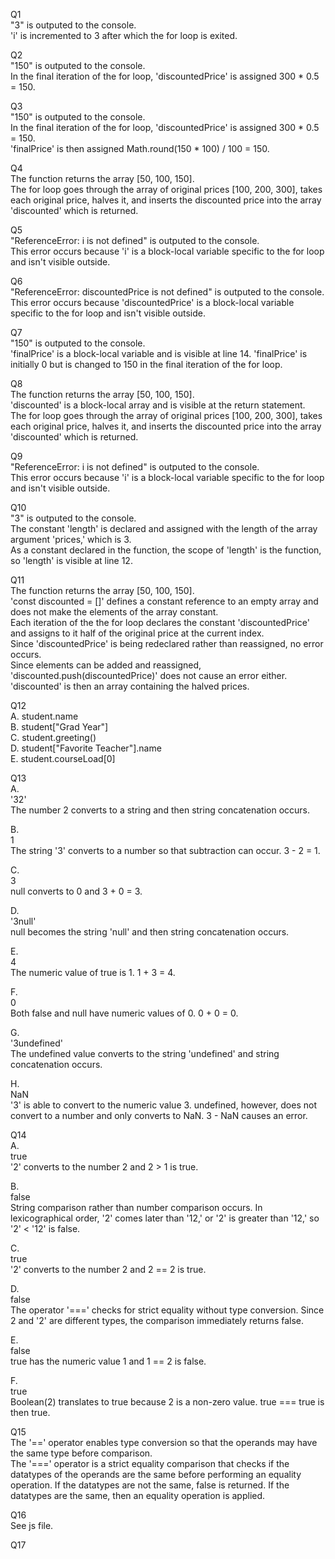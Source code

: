 Q1  
"3" is outputed to the console.  
'i' is incremented to 3 after which the for loop is exited.  

Q2  
"150" is outputed to the console.  
In the final iteration of the for loop, 'discountedPrice' is assigned 300 * 0.5 = 150.  

Q3  
"150" is outputed to the console.  
In the final iteration of the for loop, 'discountedPrice' is assigned 300 * 0.5 = 150.  
'finalPrice' is then assigned Math.round(150 * 100) / 100 = 150.  

Q4  
The function returns the array [50, 100, 150].  
The for loop goes through the array of original prices [100, 200, 300], takes each original price, halves it, and inserts the discounted price into the array 'discounted' which is returned.  

Q5  
"ReferenceError: i is not defined" is outputed to the console.  
This error occurs because 'i' is a block-local variable specific to the for loop and isn't visible outside.  

Q6  
"ReferenceError: discountedPrice is not defined" is outputed to the console.  
This error occurs because 'discountedPrice' is a block-local variable specific to the for loop and isn't visible outside.  

Q7  
"150" is outputed to the console.  
'finalPrice' is a block-local variable and is visible at line 14. 'finalPrice' is initially 0 but is changed to 150 in the final iteration of the for loop.  

Q8  
The function returns the array [50, 100, 150].  
'discounted' is a block-local array and is visible at the return statement.  
The for loop goes through the array of original prices [100, 200, 300], takes each original price, halves it, and inserts the discounted price into the array 'discounted' which is returned.  

Q9  
"ReferenceError: i is not defined" is outputed to the console.  
This error occurs because 'i' is a block-local variable specific to the for loop and isn't visible outside.  

Q10  
"3" is outputed to the console.  
The constant 'length' is declared and assigned with the length of the array argument 'prices,' which is 3.  
As a constant declared in the function, the scope of 'length' is the function, so 'length' is visible at line 12.  

Q11  
The function returns the array [50, 100, 150].  
'const discounted = []' defines a constant reference to an empty array and does not make the elements of the array constant.  
Each iteration of the the for loop declares the constant 'discountedPrice' and assigns to it half of the original price at the current index.  
Since 'discountedPrice' is being redeclared rather than reassigned, no error occurs.  
Since elements can be added and reassigned, 'discounted.push(discountedPrice)' does not cause an error either.  
'discounted' is then an array containing the halved prices.  

Q12  
A. student.name  
B. student["Grad Year"]  
C. student.greeting()  
D. student["Favorite Teacher"].name  
E. student.courseLoad[0]  

Q13  
A.  
'32'  
The number 2 converts to a string and then string concatenation occurs.  

B.  
1  
The string '3' converts to a number so that subtraction can occur. 3 - 2 = 1.  

C.  
3  
null converts to 0 and 3 + 0 = 3.  

D.  
'3null'  
null becomes the string 'null' and then string concatenation occurs.  

E.  
4  
The numeric value of true is 1. 1 + 3 = 4.  

F.  
0  
Both false and null have numeric values of 0. 0 + 0 = 0.  

G.  
'3undefined'  
The undefined value converts to the string 'undefined' and string concatenation occurs.  

H.  
NaN  
'3' is able to convert to the numeric value 3. undefined, however, does not convert to a number and only converts to NaN. 3 - NaN causes an error.  

Q14  
A.  
true  
'2' converts to the number 2 and 2 > 1 is true.  

B.  
false  
String comparison rather than number comparison occurs. In lexicographical order, '2' comes later than '12,' or '2' is greater than '12,' so '2' < '12' is false.  

C.  
true  
'2' converts to the number 2 and 2 == 2 is true.  

D.  
false  
The operator '===' checks for strict equality without type conversion. Since 2 and '2' are different types, the comparison immediately returns false.  

E.  
false  
true has the numeric value 1 and 1 == 2 is false.  

F.  
true  
Boolean(2) translates to true because 2 is a non-zero value. true === true is then true.  

Q15  
The '==' operator enables type conversion so that the operands may have the same type before comparison.  
The '===' operator is a strict equality comparison that checks if the datatypes of the operands are the same before performing an equality operation. If the datatypes are not the same, false is returned. If the datatypes are the same, then an equality operation is applied.  

Q16  
See js file.  

Q17  
